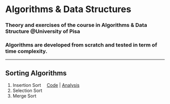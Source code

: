 # Algorithms & Data Structures
### Theory and exercises of the course in Algorithms &amp; Data Structure  @University of Pisa<br>
### Algorithms are developed from scratch and tested in term of time complexity.
-------------------------------------------------------------------------------
## Sorting Algorithms
1. Insertion Sort $\;\;\;$ [Code](https://github.com/gaetanoantonicchio/algorithms_and_data_structures/blob/main/Sorting%20/insertion_sort.py) | [Analysis](https://github.com/gaetanoantonicchio/algorithms_and_data_structures/blob/main/Sorting%20/insertion_sort_analysis.ipynb)
2. Selection Sort
3. Merge Sort
